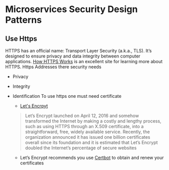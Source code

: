 #  Microservices Security Design Patterns

## Use Https 
HTTPS has an official name: Transport Layer Security (a.k.a., TLS). It’s designed to ensure privacy and data integrity between computer applications. [How HTTPS Works](https://howhttps.works/) is an excellent site for learning more about HTTPS.
Https Addresses there security needs

 - Privacy
 - Integrity
 - Identification
 To use https one must need certificate
	 - [Let's Encrpyt](https://letsencrypt.org/)
	 
	> Let’s Encrypt launched on April 12, 2016 and somehow transformed the Internet by making a costly and lengthy process, such as using HTTPS through an X.509 certificate, into a straightforward, free, widely available service. Recently, the organization announced it has issued one billion certificates overall since its foundation and it is estimated that Let’s Encrypt doubled the Internet’s percentage of secure websites
	
	- Let’s Encrypt recommends you use [Certbot]([https://certbot.eff.org/](https://certbot.eff.org/)) to obtain and renew your certificates


<!--stackedit_data:
eyJkaXNjdXNzaW9ucyI6eyJuNUhTUHdPSGgzOUtpRFE2Ijp7In
N0YXJ0IjozNTAsImVuZCI6MzQzLCJ0ZXh0IjoiTGlzdCBpdGVt
In19LCJjb21tZW50cyI6eyJNVjFjTDAybk9tMVgxbWJzIjp7Im
Rpc2N1c3Npb25JZCI6Im41SFNQd09IaDM5S2lEUTYiLCJzdWIi
OiJnaDoxMjE4NTcwMiIsInRleHQiOiJQcml2YWN5IiwiY3JlYX
RlZCI6MTU5MzE0ODE4MTg2MX19LCJoaXN0b3J5IjpbLTQzNzEx
ODc4LDk2MzM4NDk2MF19
-->